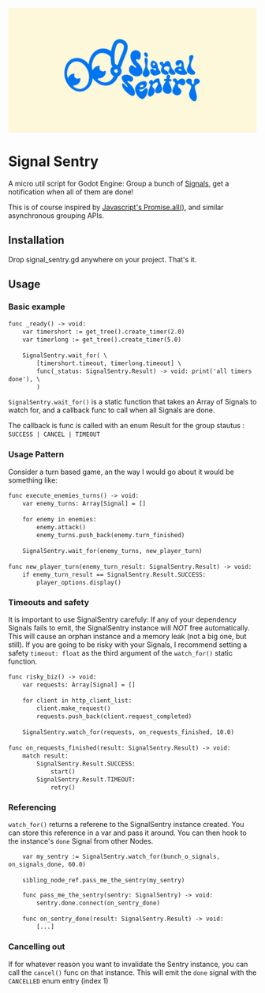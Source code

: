 ![Signal Sentry](/assets/signal_sentry_splash.svg "Signal Sentry")

# Signal Sentry

A micro util script for Godot Engine: Group a bunch of [Signals](https://docs.godotengine.org/en/stable/classes/class_signal.html), get a notification when all of them are done!

This is of course inspired by [Javascript's Promise.all()](https://developer.mozilla.org/en-US/docs/Web/JavaScript/Reference/Global_Objects/Promise/all), and similar asynchronous grouping APIs.

## Installation

Drop signal_sentry.gd anywhere on your project. That's it.

## Usage

### Basic example

```
func _ready() -> void:
	var timershort := get_tree().create_timer(2.0)
	var timerlong := get_tree().create_timer(5.0)

	SignalSentry.wait_for( \
        [timershort.timeout, timerlong.timeout] \
		func(_status: SignalSentry.Result) -> void: print('all timers done'), \
		)
```

`SignalSentry.wait_for()` is a static function that takes an Array of Signals to watch for, and a callback func to call when all Signals are done.

The callback is func is called with an enum Result for the group stautus : `SUCCESS | CANCEL | TIMEOUT`

### Usage Pattern

Consider a turn based game, an the way I would go about it would be something like:

```
func execute_enemies_turns() -> void:
    var enemy_turns: Array[Signal] = []

    for enemy in enemies:
        enemy.attack()
        enemy_turns.push_back(enemy.turn_finished)

    SignalSentry.wait_for(enemy_turns, new_player_turn)

func new_player_turn(enemy_turn_result: SignalSentry.Result) -> void:
    if enemy_turn_result == SignalSentry.Result.SUCCESS:
        player_options.display()
```

### Timeouts and safety

It is important to use SignalSentry carefuly: If any of your dependency Signals fails to emit, the SignalSentry instance will _NOT_ free automatically. This will cause an orphan instance and a memory leak (not a big one, but still). If you are going to be risky with your Signals, I recommend setting a safety `timeout: float` as the third argument of the `watch_for()` static function.

```
func risky_biz() -> void:
    var requests: Array[Signal] = []

    for client in http_client_list:
        client.make_request()
        requests.push_back(client.request_completed)

    SignalSentry.watch_for(requests, on_requests_finished, 10.0)

func on_requests_finished(result: SignalSentry.Result) -> void:
    match result:
        SignalSentry.Result.SUCCESS:
            start()
        SignalSentry.Result.TIMEOUT:
            retry()
```

### Referencing

`watch_for()` returns a referene to the SignalSentry instance created. You can store this reference in a var and pass it around. You can then hook to the instance's `done` Signal from other Nodes.

```
    var my_sentry := SignalSentry.watch_for(bunch_o_signals, on_signals_done, 60.0)

    sibling_node_ref.pass_me_the_sentry(my_sentry)

```

```
    func pass_me_the_sentry(sentry: SignalSentry) -> void:
        sentry.done.connect(on_sentry_done)

    func on_sentry_done(result: SignalSentry.Result) -> void:
        [...]
```

### Cancelling out

If for whatever reason you want to invalidate the Sentry instance, you can call the `cancel()` func on that instance. This will emit the `done` signal with the `CANCELLED` enum entry (index 1)
